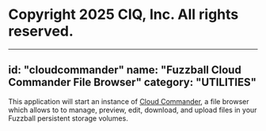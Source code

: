 # Copyright 2025 CIQ, Inc. All rights reserved.
---
id: "cloudcommander"
name: "Fuzzball Cloud Commander File Browser"
category: "UTILITIES"
---
This application will start an instance of [Cloud
Commander](https://cloudcmd.io/), a file browser which allows to to manage,
preview, edit, download, and upload files in your Fuzzball persistent storage volumes.
